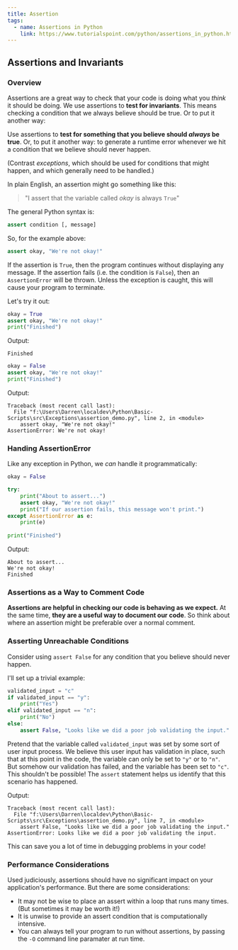 ```yaml
---
title: Assertion
tags: 
  - name: Assertions in Python
    link: https://www.tutorialspoint.com/python/assertions_in_python.htm
---
```

## Assertions and Invariants

### Overview

Assertions are a great way to check that your code is doing what you _think_ it should be doing. We use assertions to **test for invariants**.  This means checking a condition that we always believe should be true. Or to put it another way:

Use assertions to **test for something that you believe should *always* be true**. Or, to put it another way: to generate a runtime error whenever we hit a condition that we believe should never happen.

(Contrast _exceptions_, which should be used for conditions that might happen, and which generally need to be handled.)

In plain English, an assertion might go something like this:

> "I assert that the variable called _okay_ is always `True`"

The general Python syntax is:

```python
assert condition [, message]
```

So, for the example above:

```python
assert okay, "We're not okay!"
```

If the assertion is `True`, then the program continues without displaying any message.  If the assertion fails (i.e. the condition is `False`), then an `AssertionError` will be thrown.  Unless the exception is caught, this will cause your program to terminate.

Let's try it out:

```python
okay = True
assert okay, "We're not okay!"
print("Finished")
```

Output:

```text
Finished
```

```python
okay = False
assert okay, "We're not okay!"
print("Finished")
```

Output:

```text
Traceback (most recent call last):
  File "f:\Users\Darren\localdev\Python\Basic-Scripts\src\Exceptions\assertion_demo.py", line 2, in <module>
    assert okay, "We're not okay!"
AssertionError: We're not okay!
```

### Handing AssertionError

Like any exception in Python, we _can_ handle it programmatically:

```python
okay = False

try:
    print("About to assert...")
    assert okay, "We're not okay!"
    print("If our assertion fails, this message won't print.")
except AssertionError as e:
    print(e)
    
print("Finished")
```

Output:

```text
About to assert...
We're not okay!
Finished
```

### Assertions as a Way to Comment Code

**Assertions are helpful in checking our code is behaving as we expect.**  At the same time, **they are a useful way to document our code**. So think about where an assertion might be preferable over a normal comment.

### Asserting Unreachable Conditions

Consider using `assert False` for any condition that you believe should never happen.

I'll set up a trivial example:

```python
validated_input = "c"
if validated_input == "y":
    print("Yes")
elif validated_input == "n":
    print("No")
else:
    assert False, "Looks like we did a poor job validating the input."
```

Pretend that the variable called `validated_input` was set by some sort of user input process.  We believe this user input has validation in place, such that at this point in the code, the variable can only be set to `"y"` or to `"n"`. But somehow our validation has failed, and the variable has been set to `"c"`.  This shouldn't be possible! The `assert` statement helps us identify that this scenario has happened.

Output:

```text
Traceback (most recent call last):
  File "f:\Users\Darren\localdev\Python\Basic-Scripts\src\Exceptions\assertion_demo.py", line 7, in <module>
    assert False, "Looks like we did a poor job validating the input."   
AssertionError: Looks like we did a poor job validating the input.  
```

This can save you a lot of time in debugging problems in your code!

### Performance Considerations

Used judiciously, assertions should have no significant impact on your application's performance. But there are some considerations:

- It may not be wise to place an assert within a loop that runs many times. (But sometimes it may be worth it!)
- It is unwise to provide an assert condition that is computationally intensive.
- You can always tell your program to run without assertions, by passing the `-O` command line paramater at run time.